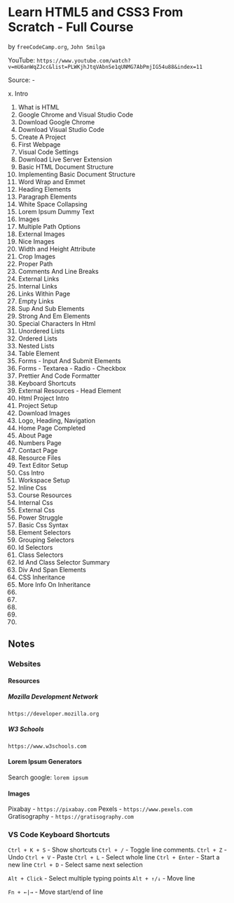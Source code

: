 # Learn HTML5 and CSS3 From Scratch - Full Course
by `freeCodeCamp.org`, `John Smilga`

YouTube: `https://www.youtube.com/watch?v=mU6anWqZJcc&list=PLWKjhJtqVAbnSe1qUNMG7AbPmjIG54u88&index=11`

Source: -

 x. Intro
01. What is HTML
02. Google Chrome and Visual Studio Code
03. Download Google Chrome
04. Download Visual Studio Code
05. Create A Project
06. First Webpage
07. Visual Code Settings
08. Download Live Server Extension
09. Basic HTML Document Structure
10. Implementing Basic Document Structure
11. Word Wrap and Emmet
12. Heading Elements
13. Paragraph Elements
14. White Space Collapsing
15. Lorem Ipsum Dummy Text
16. Images
17. Multiple Path Options
18. External Images
19. Nice Images
10. Width and Height Attribute
20. Crop Images
22. Proper Path
23. Comments And Line Breaks
24. External Links
25. Internal Links
26. Links Within Page
27. Empty Links
28. Sup And Sub Elements
29. Strong And Em Elements
30. Special Characters In Html
31. Unordered Lists
32. Ordered Lists
33. Nested Lists
34. Table Element
35. Forms - Input And Submit Elements
36. Forms - Textarea - Radio - Checkbox
37. Prettier And Code Formatter
38. Keyboard Shortcuts
39. External Resources - Head Element
40. Html Project Intro
41. Project Setup
42. Download Images
43. Logo, Heading, Navigation
44. Home Page Completed
45. About Page
46. Numbers Page
47. Contact Page
48. Resource Files
49. Text Editor Setup
50. Css Intro
51. Workspace Setup
52. Inline Css
53. Course Resources
54. Internal Css
55. External Css
56. Power Struggle
57. Basic Css Syntax
58. Element Selectors
59. Grouping Selectors
60. Id Selectors
61. Class Selectors
62. Id And Class Selector Summary
63. Div And Span Elements
64. CSS Inheritance
65. More Info On Inheritance
66.
67.
68.
69.
70.


## Notes

### Websites

#### Resources

##### Mozilla Development Network

`https://developer.mozilla.org`

##### W3 Schools

`https://www.w3schools.com`


#### Lorem Ipsum Generators

Search google: `lorem ipsum`

#### Images

Pixabay - `https://pixabay.com`
Pexels - `https://www.pexels.com`
Gratisography - `https://gratisography.com`

### VS Code Keyboard Shortcuts

`Ctrl + K + S`  - Show shortcuts
`Ctrl + /`      - Toggle line comments.
`Ctrl + Z`      - Undo
`Ctrl + V`      - Paste
`Ctrl + L`      - Select whole line
`Ctrl + Enter`  - Start a new line
`Ctrl + D`      - Select same next selection

`Alt + Click`   - Select multiple typing points
`Alt + ↑/↓`     - Move line

`Fn + ←|→`      - Move start/end of line